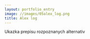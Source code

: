 ```yaml
---
layout: portfolio_entry
image: //images/05alex_log.png
title: Alex log
---
```

Ukazka prepisu rozpoznanych alternativ
